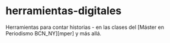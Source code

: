 # herramientas-digitales

Herramientas para contar historias - en las clases del [Máster en Periodismo BCN_NY][mper] y más allá.

